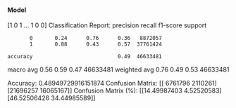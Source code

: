 #### Model
[1 0 1 ... 1 0 0]
Classification Report:
              precision    recall  f1-score   support

           0       0.24      0.76      0.36   8872057
           1       0.88      0.43      0.57  37761424

    accuracy                           0.49  46633481
   macro avg       0.56      0.59      0.47  46633481
weighted avg       0.76      0.49      0.53  46633481

Accuracy: 0.48949729916151874
Confusion Matrix:
[[ 6761796  2110261]
 [21696257 16065167]]
Confusion Matrix (%):
[[14.49987403  4.52520583]
 [46.52506426 34.44985589]]
